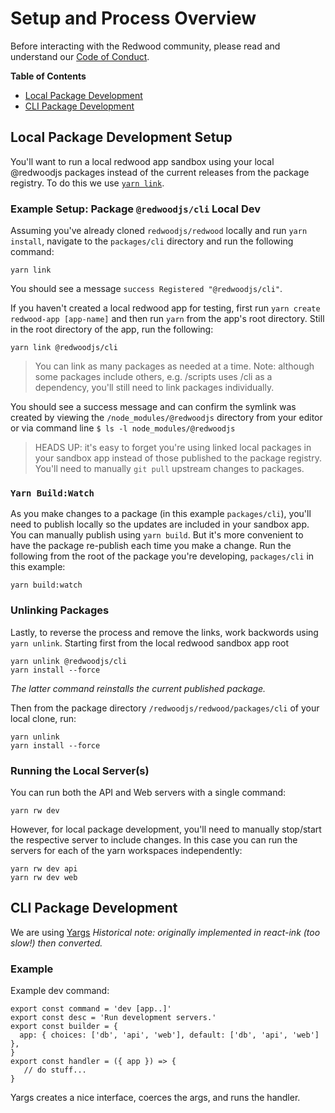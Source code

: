 # Setup and Process Overview

Before interacting with the Redwood community, please read and understand our [Code of Conduct](https://github.com/redwoodjs/redwood/blob/master/CODE_OF_CONDUCT.md).

**Table of Contents**
- [Local Package Development](##Local-Package-Development-Setup)
- [CLI Package Development](##CLI-Package-Development)

<!-- toc -->

## Local Package Development Setup

You'll want to run a local redwood app sandbox using your local @redwoodjs packages instead of the current releases from the package registry. To do this we use [`yarn link`](`https://classic.yarnpkg.com/en/docs/cli/link/).

### Example Setup: Package `@redwoodjs/cli` Local Dev

Assuming you've already cloned `redwoodjs/redwood` locally and run `yarn install`, navigate to the `packages/cli` directory and run the following command:

```
yarn link
```

You should see a message `success Registered "@redwoodjs/cli"`.

If you haven't created a local redwood app for testing, first run `yarn create redwood-app [app-name]` and then run `yarn` from the app's root directory. Still in the root directory of the app, run the following:

```
yarn link @redwoodjs/cli
```

> You can link as many packages as needed at a time. Note: although some packages include others, e.g. /scripts uses /cli as a dependency, you'll still need to link packages individually.

You should see a success message and can confirm the symlink was created by viewing the `/node_modules/@redwoodjs` directory from your editor or via command line `$ ls -l node_modules/@redwoodjs`

> HEADS UP: it's easy to forget you're using linked local packages in your sandbox app instead of those published to the package registry. You'll need to manually `git pull` upstream changes to packages.

### `Yarn Build:Watch`

As you make changes to a package (in this example `packages/cli`), you'll need to publish locally so the updates are included in your sandbox app. You can manually publish using `yarn build`. But it's more convenient to have the package re-publish each time you make a change. Run the following from the root of the package you're developing, `packages/cli` in this example:

```
yarn build:watch
```

### Unlinking Packages

Lastly, to reverse the process and remove the links, work backwords using `yarn unlink`. Starting first from the local redwood sandbox app root

```
yarn unlink @redwoodjs/cli
yarn install --force
```

_The latter command reinstalls the current published package._

Then from the package directory `/redwoodjs/redwood/packages/cli` of your local clone, run:

```
yarn unlink
yarn install --force
```

### Running the Local Server(s)

You can run both the API and Web servers with a single command:

```
yarn rw dev
```

However, for local package development, you'll need to manually stop/start the respective server to include changes. In this case you can run the servers for each of the yarn workspaces independently:

```
yarn rw dev api
yarn rw dev web
```

## CLI Package Development
We are using [Yargs](https://yargs.js.org/)
_Historical note: originally implemented in react-ink (too slow!) then converted._

### Example
Example dev command:

```
export const command = 'dev [app..]'
export const desc = 'Run development servers.'
export const builder = {
  app: { choices: ['db', 'api', 'web'], default: ['db', 'api', 'web'] },
}
export const handler = ({ app }) => {
   // do stuff...
}
```

Yargs creates a nice interface, coerces the args, and runs the handler.
